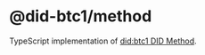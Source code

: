 # @did-btc1/method

TypeScript implementation of [did:btc1 DID Method](https://dcdpr.github.io/did-btc1/).
